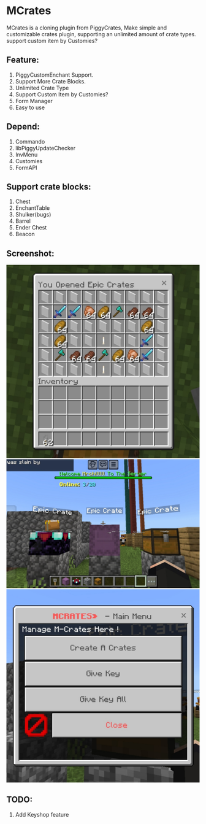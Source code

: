 # MCrates
<p>MCrates is a cloning plugin from PiggyCrates, Make simple and customizable crates plugin, supporting an unlimited amount of crate types. support custom item by Customies?</p>

<h2>Feature:</h2>
<ol>
  <li>PiggyCustomEnchant Support.</li>
  <li>Support More Crate Blocks.</li>
  <li>Unlimited Crate Type</li>
  <li>Support Custom Item by Customies?</li>
  <li>Form Manager</li>
  <li>Easy to use</li>
</ol>

<h2>Depend:</h2>
<ol>
  <li>Commando</li>
  <li>libPiggyUpdateChecker</li>
  <li>InvMenu</li>
  <li>Customies</li>
  <li>FormAPI</li>
</ol>

<h2>Support crate blocks:</h2>
<ol>
  <li>Chest</li>
  <li>EnchantTable</li>
  <li>Shulker(bugs)</li>
  <li>Barrel</li>
  <li>Ender Chest</li>
  <li>Beacon</li>
</ol>

<h2>Screenshot:</h2>
<img src="20240814_111112.jpg"/>
<img src="20240814_111129.jpg"/>
<img src="20240814_111146.jpg"/>
<h2>TODO:</h2>
<ol>
  <li>Add Keyshop feature</li>
</ol>
